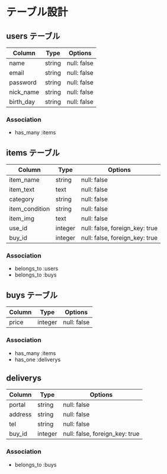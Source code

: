 # テーブル設計

## users テーブル

| Column    | Type   | Options     |
|-----------|--------|-------------|
| name      | string | null: false |
| email     | string | null: false |
| password  | string | null: false |
| nick_name | string | null: false |
| birth_day | string | null: false |

### Association
- has_many :items


## items テーブル
| Column         | Type    | Options                        |
|----------------|---------|--------------------------------|
| item_name      | string  | null: false                    |
| item_text      | text    | null: false                    |
| category       | string  | null: false                    |
| item_condition | string  | null: false                    |
| item_img       | text    | null: false                    |
| use_id         | integer | null: false, foreign_key: true |
| buy_id         | integer | null: false, foreign_key: true |

### Association
- belongs_to :users
- belongs_to :buys


## buys テーブル
| Column    | Type    | Options     |
|-----------|---------|-------------|
| price     | integer | null: false |

### Association
- has_many :items
- has_one  :deliverys


## deliverys
| Column    | Type    | Options                        |
|-----------|---------|--------------------------------|
| portal    | string  | null: false                    |
| address   | string  | null: false                    |
| tel       | string  | null: false                    |
| buy_id    | integer | null: false, foreign_key: true |

### Association
- belongs_to :buys